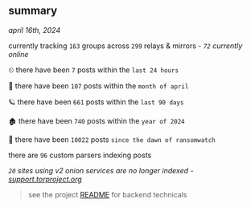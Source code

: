 
## summary
_april 16th, 2024_

currently tracking `163` groups across `299` relays & mirrors - _`72` currently online_

⏲ there have been `7` posts within the `last 24 hours`

🦈 there have been `107` posts within the `month of april`

🪐 there have been `661` posts within the `last 90 days`

🏚 there have been `740` posts within the `year of 2024`

🦕 there have been `10022` posts `since the dawn of ransomwatch`

there are `96` custom parsers indexing posts

_`20` sites using v2 onion services are no longer indexed - [support.torproject.org](https://support.torproject.org/onionservices/v2-deprecation/)_

> see the project [README](https://github.com/joshhighet/ransomwatch#ransomwatch--) for backend technicals
